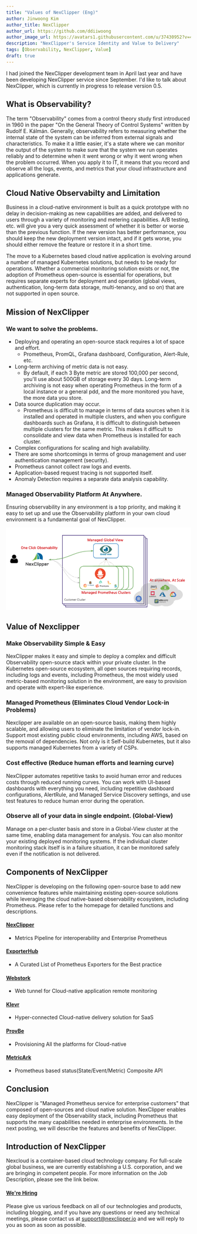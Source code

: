 ```yaml
---
title: "Values of NexClipper (Eng)"
author: Jinwoong Kim
author_title: NexClipper
author_url: https://github.com/ddiiwoong
author_image_url: https://avatars1.githubusercontent.com/u/37430952?v=4
description: "NexClipper's Service Identity and Value to Delivery"
tags: [Observability, NexClipper, Value]
draft: true
---
```


I had joined the NexClipper development team in April last year and have been developing NexClipper service since September. I'd like to talk about NexClipper, which is currently in progress to release version 0.5.  

<!--truncate-->

## What is Observability?

The term "Observability" comes from a control theory study first introduced in 1960 in the paper "On the General Theory of Control Systems" written by Rudolf E. Kálmán. Generally, observability refers to measuring whether the internal state of the system can be inferred from external signals and characteristics. To make it a little easier, it's a state where we can monitor the output of the system to make sure that the system we run operates reliably and to determine when it went wrong or why it went wrong when the problem occurred. When you apply it to IT, it means that you record and observe all the logs, events, and metrics that your cloud infrastructure and applications generate. 

## Cloud Native Observabilty and Limitation

Business in a cloud-native environment is built as a quick prototype with no delay in decision-making as new capabilities are added, and delivered to users through a variety of monitoring and metering capabilities. A/B testing, etc. will give you a very quick assessment of whether it is better or worse than the previous function. If the new version has better performance, you should keep the new deployment version intact, and if it gets worse, you should either remove the feature or restore it in a short time.

The move to a Kubernetes based cloud native application is evolving around a number of managed Kubernetes solutions, but needs to be ready for operations. Whether a commercial monitoring solution exists or not, the adoption of Prometheus open-source is essential for operations, but requires separate experts for deployment and operation (global views, authentication, long-term data storage, multi-tenancy, and so on) that are not supported in open source.

## Mission of NexClipper

### We want to solve the problems.

- Deploying and operating an open-source stack requires a lot of space and effort.
  - Prometheus, PromQL, Grafana dashboard, Configuration, Alert-Rule, etc.
- Long-term archiving of metric data is not easy.
  - By default, if each 3 Byte metric are stored 100,000 per second, you'll use about 500GB of storage every 30 days. Long-term archiving is not easy when operating Prometheus in the form of a local instance or a general pdd, and the more monitored you have, the more data you store.
- Data source duplication may occur.
  -  Prometheus is difficult to manage in terms of data sources when it is installed and operated in multiple clusters, and when you configure dashboards such as Grafana, it is difficult to distinguish between multiple clusters for the same metric. This makes it difficult to consolidate and view data when Prometheus is installed for each cluster.
- Complex configurations for scaling and high availability.
- There are some shortcomings in terms of group management and user authentication management (security).
- Prometheus cannot collect raw logs and events.
- Application-based request tracing is not supported itself.
- Anomaly Detection requires a separate data analysis capability.

### Managed Observability Platform At Anywhere.
Ensuring observability in any environment is a top priority, and making it easy to set up and use the Observability platform in your own cloud environment is a fundamental goal of NexClipper.

![nexclipper](./images/nexclipper_intro.png)

## Value of Nexclipper

### Make Observability Simple & Easy
NexClipper makes it easy and simple to deploy a complex and difficult Observability open-source stack within your private cluster. In the Kubernetes open-source ecosystem, all open sources requiring records, including logs and events, including Prometheus, the most widely used metric-based monitoring solution in the environment, are easy to provision and operate with expert-like experience.  

### Managed Prometheus (Eliminates Cloud Vendor Lock-in Problems)
Nexclipper are available on an open-source basis, making them highly scalable, and allowing users to eliminate the limitation of vendor lock-in. Support most existing public cloud environments, including AWS, based on the removal of dependencies. Not only is it Self-build Kubernetes, but it also supports managed Kubernetes from a variety of CSPs.

### Cost effective (Reduce human efforts and learning curve)
NexClipper automates repetitive tasks to avoid human error and reduces costs through reduced running curves. You can work with UI-based dashboards with everything you need, including repetitive dashboard configurations, AlertRule, and Managed Service Discovery settings, and use test features to reduce human error during the operation.

### Observe all of your data in single endpoint. (Global-View)
Manage on a per-cluster basis and store in a Global-View cluster at the same time, enabling data management for analysis. You can also monitor your existing deployed monitoring systems. If the individual cluster monitoring stack itself is in a failure situation, it can be monitored safely even if the notification is not delivered.

## Components of NexClipper

NexClipper is developing on the following open-source base to add new convenience features while maintaining existing open-source solutions while leveraging the cloud native-based observability ecosystem, including Prometheus. Please refer to the homepage for detailed functions and descriptions.

#### [NexClipper](https://github.com/NexClipper/nexclipper)
 - Metrics Pipeline for interoperability and Enterprise Prometheus
####  [ExporterHub](https://github.com/NexClipper/exporterhub.io)
 - A Curated List of Prometheus Exporters for the Best practice
#### [Webstork](https://github.com/NexClipper/webstork)
 - Web tunnel for Cloud-native application remote monitoring
#### [Klevr](https://github.com/klevry/klevr)
 - Hyper-connected Cloud-native delivery solution for SaaS
#### [ProvBe](https://github.com/nexclipper/provbee)
 - Provisioning All the platforms for Cloud-native
#### [MetricArk](https://github.com/nexclipper/metricark)
- Prometheus based status(State/Event/Metric) Composite API

## Conclusion

NexClipper is "Managed Prometheus service for enterprise customers" that composed of open-sources and cloud native solution. NexClipper enables easy deployment of the Observability stack, including Prometheus that supports the many capabilities needed in enterprise environments. In the next posting, we will describe the features and benefits of NexClipper.

## Introduction of NexClipper

Nexcloud is a container-based cloud technology company. For full-scale global business, we are currently establishing a U.S. corporation, and we are bringing in competent people. For more information on the Job Description, please see the link below.

#### [We're Hiring](https://www.notion.so/nexclipper/We-re-Hiring-c356a7b503d5403289bc3cf8ac20c6ea)

Please give us various feedback on all of our technologies and products, including blogging, and if you have any questions or need any technical meetings, please contact us at [support@nexclipper.io](mailto:support@nexclipper.io) and we will reply to you as soon as soon as possible.

